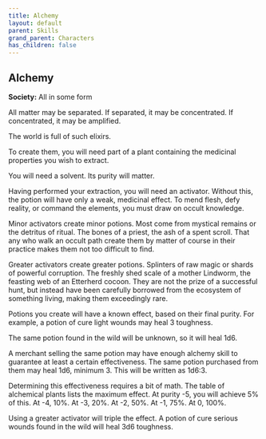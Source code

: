 ```yaml
---
title: Alchemy
layout: default
parent: Skills
grand_parent: Characters
has_children: false
---
```


## Alchemy

**Society:** All in some form

All matter may be separated.
If separated, it may be concentrated.
If concentrated, it may be amplified.

The world is full of such elixirs.

To create them, you will need part of a plant containing the medicinal properties you wish to extract.

You will need a solvent. Its purity will matter.

Having performed your extraction, you will need an activator. Without this, the potion will have only a weak, medicinal effect. To mend flesh, defy reality, or command the elements, you must draw on occult knowledge.

Minor activators create minor potions. Most come from mystical remains or the detritus of ritual. The bones of a priest, the ash of a spent scroll. That any who walk an occult path create them by matter of course in their practice makes them not too difficult to find.

Greater activators create greater potions. Splinters of raw magic or shards of powerful corruption. The freshly shed scale of a mother Lindworm, the feasting web of an Etterherd cocoon.
They are not the prize of a successful hunt, but instead have been carefully borrowed from the ecosystem of something living, making them exceedingly rare.


Potions you create will have a known effect, based on their final purity. For example, a potion of cure light wounds may heal 3 toughness.

The same potion found in the wild will be unknown, so it will heal 1d6.

A merchant selling the same potion may have enough alchemy skill to guarantee at least a certain effectiveness. The same potion purchased from them may heal 1d6, minimum 3. This will be written as 1d6:3.

Determining this effectiveness requires a bit of math. The table of alchemical plants lists the maximum effect. At purity -5, you will achieve 5% of this. At -4, 10%. At -3, 20%. At -2, 50%. At -1, 75%. At 0, 100%.

Using a greater activator will triple the effect. A potion of cure serious wounds found in the wild will heal 3d6 toughness.

